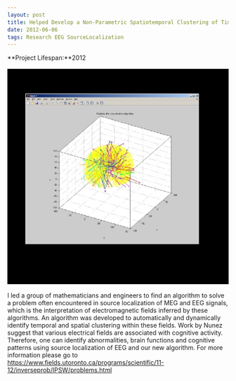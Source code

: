 ```yaml
---
layout: post
title: Helped Develop a Non-Parametric Spatiotemporal Clustering of Time-Varying Current Density Vectors in the Cerebral Cortex
date: 2012-06-06
tags: Research EEG SourceLocalization
---
```

**Project Lifespan\:**2012  
<br>
![Clustering](../../../assets/img/projects/research/Clustering.jpg)

I led a group of mathematicians and engineers to find an algorithm to solve a problem often encountered in source localization of MEG and EEG signals, which is the interpretation of electromagnetic fields inferred by these algorithms.  An algorithm was developed to automatically and dynamically identify temporal and spatial clustering within these fields.  Work by Nunez suggest that various electrical fields are associated with cognitive activity.  Therefore, one can identify abnormalities, brain functions and cognitive patterns using source localization of EEG and our new algorithm.  For more information please go to <a href="https://www.fields.utoronto.ca/programs/scientific/11-12/inverseprob/IPSW/problems.html ">https://www.fields.utoronto.ca/programs/scientific/11-12/inverseprob/IPSW/problems.html </a>